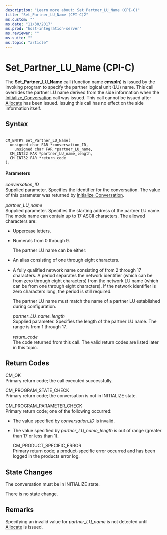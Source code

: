 ```yaml
---
description: "Learn more about: Set_Partner_LU_Name (CPI-C)"
title: "Set_Partner_LU_Name (CPI-C)2"
ms.custom: ""
ms.date: "11/30/2017"
ms.prod: "host-integration-server"
ms.reviewer: ""
ms.suite: ""
ms.topic: "article"
---
```

# Set_Partner_LU_Name (CPI-C)
The **Set_Partner_LU_Name** call (function name **cmspln**) is issued by the invoking program to specify the partner logical unit (LU) name. This call overrides the partner LU name derived from the side information when the [Initialize_Conversation](../core/initialize-conversation-cpi-c-1.md) call was issued. This call cannot be issued after [Allocate](../core/allocate-cpi-c-2.md) has been issued. Issuing this call has no effect on the side information itself.  
  
## Syntax  
  
```  
  
CM_ENTRY Set_Partner_LU_Name(   
  unsigned char FAR *conversation_ID,    
    unsigned char FAR *partner_LU_name,    
  CM_INT32 FAR *partner_LU_name_length,    
  CM_INT32 FAR *return_code              
);  
```  
  
#### Parameters  
 *conversation_ID*  
 Supplied parameter. Specifies the identifier for the conversation. The value of this parameter was returned by [Initialize_Conversation](../core/initialize-conversation-cpi-c-1.md).  
  
 *partner_LU_name*  
 Supplied parameter. Specifies the starting address of the partner LU name. The mode name can contain up to 17 ASCII characters. The allowed characters are:  
  
- Uppercase letters.  
  
- Numerals from 0 through 9.  
  
  The partner LU name can be either:  
  
- An alias consisting of one through eight characters.  
  
- A fully qualified network name consisting of from 2 through 17 characters. A period separates the network identifier (which can be from zero through eight characters) from the network LU name (which can be from one through eight characters). If the network identifier is zero characters long, the period is still required.  
  
  The partner LU name must match the name of a partner LU established during configuration.  
  
  *partner_LU_name_length*  
  Supplied parameter. Specifies the length of the partner LU name. The range is from 1 through 17.  
  
  *return_code*  
  The code returned from this call. The valid return codes are listed later in this topic.  
  
## Return Codes  
 CM_OK  
 Primary return code; the call executed successfully.  
  
 CM_PROGRAM_STATE_CHECK  
 Primary return code; the conversation is not in INITIALIZE state.  
  
 CM_PROGRAM_PARAMETER_CHECK  
 Primary return code; one of the following occurred:  
  
- The value specified by *conversation_ID* is invalid.  
  
- The value specified by *partner_LU_name_length* is out of range (greater than 17 or less than 1).  
  
  CM_PRODUCT_SPECIFIC_ERROR  
  Primary return code; a product-specific error occurred and has been logged in the products error log.  
  
## State Changes  
 The conversation must be in INITIALIZE state.  
  
 There is no state change.  
  
## Remarks  
 Specifying an invalid value for *partner_LU_name* is not detected until [Allocate](../core/allocate-cpi-c-2.md) is issued.

